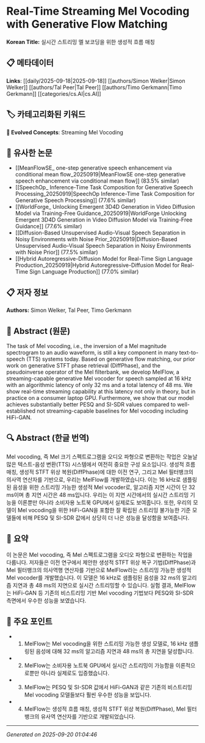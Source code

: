 # Real-Time Streaming Mel Vocoding with Generative Flow Matching

**Korean Title:** 실시간 스트리밍 멜 보코딩을 위한 생성적 흐름 매칭

## 📋 메타데이터

**Links**: [[daily/2025-09-18|2025-09-18]] [[authors/Simon Welker|Simon Welker]] [[authors/Tal Peer|Tal Peer]] [[authors/Timo Gerkmann|Timo Gerkmann]] [[categories/cs.AI|cs.AI]]

## 🏷️ 카테고리화된 키워드
**🚀 Evolved Concepts**: Streaming Mel Vocoding

## 🔗 유사한 논문
- [[MeanFlowSE_ one-step generative speech enhancement via conditional mean flow_20250919|MeanFlowSE one-step generative speech enhancement via conditional mean flow]] (83.5% similar)
- [[SpeechOp_ Inference-Time Task Composition for Generative Speech Processing_20250919|SpeechOp Inference-Time Task Composition for Generative Speech Processing]] (77.6% similar)
- [[WorldForge_ Unlocking Emergent 3D4D Generation in Video Diffusion Model via Training-Free Guidance_20250919|WorldForge Unlocking Emergent 3D4D Generation in Video Diffusion Model via Training-Free Guidance]] (77.6% similar)
- [[Diffusion-Based Unsupervised Audio-Visual Speech Separation in Noisy Environments with Noise Prior_20250919|Diffusion-Based Unsupervised Audio-Visual Speech Separation in Noisy Environments with Noise Prior]] (77.5% similar)
- [[Hybrid Autoregressive-Diffusion Model for Real-Time Sign Language Production_20250919|Hybrid Autoregressive-Diffusion Model for Real-Time Sign Language Production]] (77.0% similar)

## 📋 저자 정보

**Authors:** Simon Welker, Tal Peer, Timo Gerkmann

## 📄 Abstract (원문)

The task of Mel vocoding, i.e., the inversion of a Mel magnitude spectrogram
to an audio waveform, is still a key component in many text-to-speech (TTS)
systems today. Based on generative flow matching, our prior work on generative
STFT phase retrieval (DiffPhase), and the pseudoinverse operator of the Mel
filterbank, we develop MelFlow, a streaming-capable generative Mel vocoder for
speech sampled at 16 kHz with an algorithmic latency of only 32 ms and a total
latency of 48 ms. We show real-time streaming capability at this latency not
only in theory, but in practice on a consumer laptop GPU. Furthermore, we show
that our model achieves substantially better PESQ and SI-SDR values compared to
well-established not streaming-capable baselines for Mel vocoding including
HiFi-GAN.

## 🔍 Abstract (한글 번역)

Mel vocoding, 즉 Mel 크기 스펙트로그램을 오디오 파형으로 변환하는 작업은 오늘날 많은 텍스트-음성 변환(TTS) 시스템에서 여전히 중요한 구성 요소입니다. 생성적 흐름 매칭, 생성적 STFT 위상 복원(DiffPhase)에 대한 이전 연구, 그리고 Mel 필터뱅크의 의사역 연산자를 기반으로, 우리는 MelFlow를 개발하였습니다. 이는 16 kHz로 샘플링된 음성을 위한 스트리밍 가능한 생성적 Mel vocoder로, 알고리즘 지연 시간이 단 32 ms이며 총 지연 시간은 48 ms입니다. 우리는 이 지연 시간에서의 실시간 스트리밍 기능을 이론뿐만 아니라 소비자용 노트북 GPU에서 실제로도 보여줍니다. 또한, 우리의 모델이 Mel vocoding을 위한 HiFi-GAN을 포함한 잘 확립된 스트리밍 불가능한 기준 모델들에 비해 PESQ 및 SI-SDR 값에서 상당히 더 나은 성능을 달성함을 보여줍니다.

## 📝 요약

이 논문은 Mel vocoding, 즉 Mel 스펙트로그램을 오디오 파형으로 변환하는 작업을 다룹니다. 저자들은 이전 연구에서 제안한 생성적 STFT 위상 복구 기법(DiffPhase)과 Mel 필터뱅크의 의사역행 연산자를 기반으로 MelFlow라는 스트리밍 가능한 생성적 Mel vocoder를 개발했습니다. 이 모델은 16 kHz로 샘플링된 음성을 32 ms의 알고리즘 지연과 총 48 ms의 지연으로 실시간 스트리밍할 수 있습니다. 실험 결과, MelFlow는 HiFi-GAN 등 기존의 비스트리밍 기반 Mel vocoding 기법보다 PESQ와 SI-SDR 측면에서 우수한 성능을 보였습니다.

## 🎯 주요 포인트

- 1. MelFlow는 Mel vocoding을 위한 스트리밍 가능한 생성 모델로, 16 kHz 샘플링된 음성에 대해 32 ms의 알고리즘 지연과 48 ms의 총 지연을 달성합니다.

- 2. MelFlow는 소비자용 노트북 GPU에서 실시간 스트리밍이 가능함을 이론적으로뿐만 아니라 실제로도 입증했습니다.

- 3. MelFlow는 PESQ 및 SI-SDR 값에서 HiFi-GAN과 같은 기존의 비스트리밍 Mel vocoding 모델들보다 훨씬 우수한 성능을 보입니다.

- 4. MelFlow는 생성적 흐름 매칭, 생성적 STFT 위상 복원(DiffPhase), Mel 필터뱅크의 유사역 연산자를 기반으로 개발되었습니다.

---

*Generated on 2025-09-20 01:04:46*